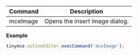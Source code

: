
| Command  | Description                    |
| -------- | ------------------------------ |
| mceImage | Opens the insert image dialog. |

**Example**

```js
tinymce.activeEditor.execCommand('mceImage');
```

